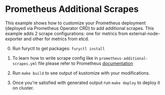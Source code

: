 # Prometheus Additional Scrapes

This example shows how to customize your Prometheus deployment (deployed via
Prometheus Operator CRD) to add additional scrapes. This example adds 2 scrape
configurations: one for metrics from external-node-exporter and other for
metrics from etcd.

0. Run furyctl to get packages: `furyctl install`

1. To learn how to write scrape config like in
   `prometheus-additional-scrapes.yml` file please refer to Prometheus
   [documentation](https://prometheus.io/docs/prometheus/latest/configuration/configuration/#%3Cscrape_config%3E)

2. Run `make build` to see output of kustomize with your modifications.

3. Once you're satisfied with generated output run `make deploy` to deploy it on
   cluster.
